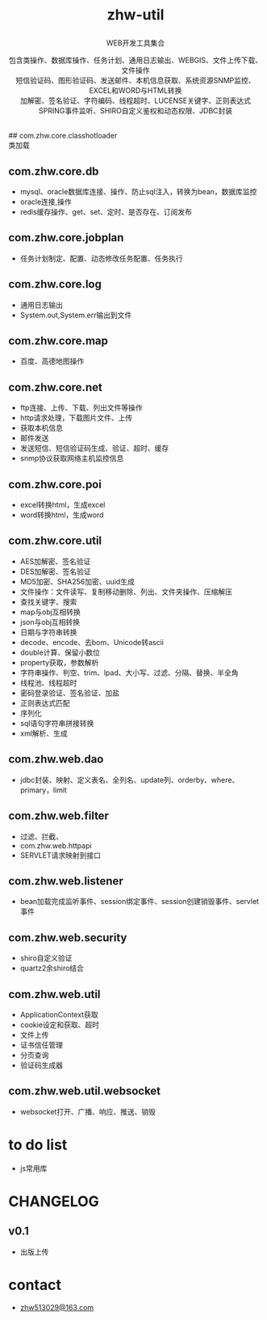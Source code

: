 # <p align="center">zhw-util</p>
<p align="center">WEB开发工具集合</p>
<p align="center">
包含类操作、数据库操作、任务计划、通用日志输出、WEBGIS、文件上传下载、文件操作<br>
短信验证码、图形验证码、发送邮件、本机信息获取、系统资源SNMP监控、EXCEL和WORD与HTML转换<br>
加解密、签名验证、字符编码、线程超时、LUCENSE关键字、正则表达式<br>
SPRING事件监听、SHIRO自定义鉴权和动态权限、JDBC封装<br>
</p>  
</br>
## com.zhw.core.classhotloader </br>
类加载  </br>

## com.zhw.core.db</br>
* mysql、oracle数据库连接、操作、防止sql注入，转换为bean，数据库监控
* oracle连接,操作
* redis缓存操作、get、set、定时、是否存在、订阅发布
## com.zhw.core.jobplan
* 任务计划制定、配置、动态修改任务配置、任务执行
## com.zhw.core.log
* 通用日志输出
* System.out,System.err输出到文件
## com.zhw.core.map
* 百度、高德地图操作
## com.zhw.core.net
* ftp连接、上传、下载、列出文件等操作
* http请求处理，下载图片文件、上传
* 获取本机信息
* 邮件发送
* 发送短信、短信验证码生成、验证、超时、缓存
* snmp协议获取网络主机监控信息
## com.zhw.core.poi
* excel转换html，生成excel
* word转换html，生成word
## com.zhw.core.util
* AES加解密、签名验证
* DES加解密、签名验证
* MD5加密、SHA256加密、uuid生成
* 文件操作：文件读写、复制移动删除、列出、文件夹操作、压缩解压
* 查找关键字、搜索
* map与obj互相转换
* json与obj互相转换
* 日期与字符串转换
* decode、encode、去bom、Unicode转ascii
* double计算、保留小数位
* property获取，参数解析
* 字符串操作、判空、trim、lpad、大小写、过滤、分隔、替换、半全角
* 线程池、线程超时
* 密码登录验证、签名验证、加盐
* 正则表达式匹配
* 序列化
* sql语句字符串拼接转换
* xml解析、生成
## com.zhw.web.dao
* jdbc封装、映射、定义表名、全列名、update列、orderby、where、primary，limit
## com.zhw.web.filter
* 过滤、拦截、
* com.zhw.web.httpapi
* SERVLET请求映射到接口
## com.zhw.web.listener
* bean加载完成监听事件、session绑定事件、session创建销毁事件、servlet事件
## com.zhw.web.security
* shiro自定义验证
* quartz2余shiro结合
## com.zhw.web.util
* ApplicationContext获取
* cookie设定和获取、超时
* 文件上传
* 证书信任管理
* 分页查询
* 验证码生成器
## com.zhw.web.util.websocket
* websocket打开、广播、响应、推送、销毁


# to do list
* js常用库

# CHANGELOG
## v0.1
* 出版上传

# contact
* <zhw513029@163.com>
